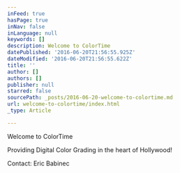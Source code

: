 ```yaml
---
inFeed: true
hasPage: true
inNav: false
inLanguage: null
keywords: []
description: Welcome to ColorTime
datePublished: '2016-06-20T21:56:55.925Z'
dateModified: '2016-06-20T21:56:55.622Z'
title: ''
author: []
authors: []
publisher: null
starred: false
sourcePath: _posts/2016-06-20-welcome-to-colortime.md
url: welcome-to-colortime/index.html
_type: Article

---
```

Welcome to ColorTime

Providing Digital Color Grading in the heart of Hollywood!

Contact: Eric Babinec